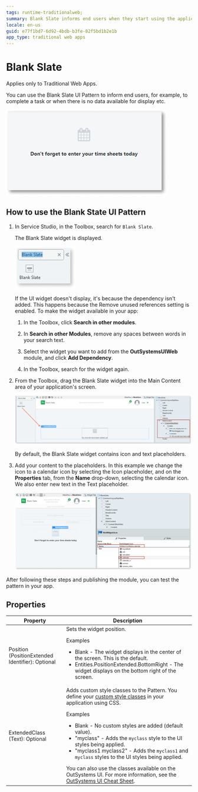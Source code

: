 ```yaml
---
tags: runtime-traditionalweb; 
summary: Blank Slate informs end users when they start using the application, complete a task or when there is no data available for display.
locale: en-us
guid: e77f1bd7-6d92-4bdb-b3fe-82f5bd1b2e1b
app_type: traditional web apps
---
```


# Blank Slate

<div class="info" markdown="1">

Applies only to Traditional Web Apps.

</div>

You can use the Blank Slate UI Pattern to inform end users, for example, to complete a task or when there is no data available for display etc.

![Blank Slate UI Pattern](images/blankslate-1-ss.png)

## How to use the Blank State UI Pattern

1. In Service Studio, in the Toolbox, search for `Blank Slate`.

    The Blank Slate widget is displayed.

    ![Blank slate widget](images/blankslate-2-ss.png)

    If the UI widget doesn't display, it's because the dependency isn't added. This happens because the Remove unused references setting is enabled. To make the widget available in your app:

    1. In the Toolbox, click **Search in other modules**.

    1. In **Search in other Modules**, remove any spaces between words in your search text.
    
    1. Select the widget you want to add from the **OutSystemsUIWeb** module, and click **Add Dependency**. 
    
    1. In the Toolbox, search for the widget again.

1. From the Toolbox, drag the Blank Slate widget into the Main Content area of your application's screen.

    ![Drag widget into the main content](images/blankslate-3-ss.png)

    By default, the Blank Slate widget contains icon and text placeholders. 

1. Add your content to the placeholders. In this example we change the icon to a calendar icon by selecting the Icon placeholder, and on the **Properties** tab, from the **Name** drop-down, selecting the calendar icon. We also enter new text in the Text placeholder. 

    ![Change icon to calendar](images/blankslate-4-ss.png)

After following these steps and publishing the module, you can test the pattern in your app. 

## Properties

| **Property**                                     | **Description**                                                                                                                                                                                                                                                                                                                                                                                                                                                                                                                                                                                                      |
|--------------------------------------------------|----------------------------------------------------------------------------------------------------------------------------------------------------------------------------------------------------------------------------------------------------------------------------------------------------------------------------------------------------------------------------------------------------------------------------------------------------------------------------------------------------------------------------------------------------------------------------------------------------------------------|
| Position (PositionExtended Identifier): Optional | Sets the widget position. <p>Examples</p><ul><li>Blank - The widget displays in the center of the screen. This is the default.</li><li>Entities.PositionExtended.BottomRight - The widget displays on the bottom right of the screen. </li></ul>                                                                                                                                                                                                                                                                                                                                                                 |
| ExtendedClass (Text): Optional                   | Adds custom style classes to the Pattern. You define your [custom style classes](../../../look-feel/css.md) in your application using CSS.<p>Examples</p><ul><li>Blank - No custom styles are added (default value).</li><li>"myclass" - Adds the ``myclass`` style to the UI styles being applied.</li><li>"myclass1 myclass2" - Adds the ``myclass1`` and ``myclass`` styles to the UI styles being applied. </li></ul>You can also use the classes available on the OutSystems UI. For more information, see the [OutSystems UI Cheat Sheet](https://outsystemsui.outsystems.com/OutSystemsUIWebsite/CheatSheet). |
